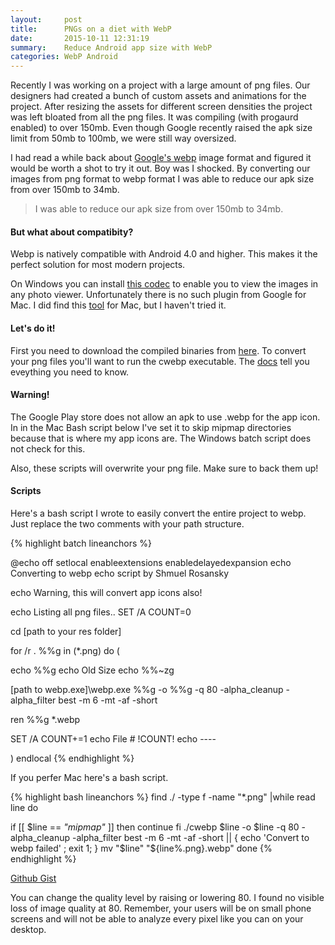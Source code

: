 ```yaml
---
layout:     post
title:      PNGs on a diet with WebP
date:       2015-10-11 12:31:19
summary:    Reduce Android app size with WebP
categories: WebP Android
---
```


Recently I was working on a project with a large amount of png files. Our designers had created a bunch of custom assets and animations for the project. After resizing the assets for different screen densities the project was left bloated from all the png files. It was compiling (with progaurd enabled) to over 150mb. Even though Google recently raised the apk size limit from 50mb to 100mb, we were still way oversized.

I had read a while back about [Google's webp](https://developers.google.com/speed/webp/?hl=en) image format and figured it would be worth a shot to try it out. Boy was I shocked. By converting our images from png format to webp format I was able to reduce our apk size from over 150mb to 34mb.

<blockquote>
	  <p>
	  I was able to reduce our apk size from over 150mb to 34mb.
	  </p>
</blockquote>


#### But what about compatibity? 
Webp is natively compatible with Android 4.0 and higher. This makes it the perfect solution for most modern projects.

On Windows you can install [this codec](https://developers.google.com/speed/webp/docs/webp_codec) to enable you to view the images in any photo viewer. Unfortunately there is no such plugin from Google for Mac. I did find this [tool](https://github.com/emin/WebPQuickLook) for Mac, but I haven't tried it.


#### Let's do it!

First you need to download the compiled binaries from [here](https://developers.google.com/speed/webp/docs/precompiled).
To convert your png files you'll want to run the cwebp executable. The [docs](https://developers.google.com/speed/webp/docs/cwebp) tell you eveything you need to know.


#### Warning!

The Google Play store does not allow an apk to use .webp for the app icon. In in the Mac Bash script below I've set it to skip mipmap directories because that is where my app icons are. The Windows batch script does not check for this.

Also, these scripts will overwrite your png file. Make sure to back them up!


#### Scripts

Here's a bash script I wrote to easily convert the entire project to webp. Just replace the two comments with your path structure.

{% highlight batch lineanchors %}

@echo off
setlocal enableextensions enabledelayedexpansion
echo Converting to webp
echo script by Shmuel Rosansky

echo Warning, this will convert app icons also!

echo Listing all png files..
SET /A COUNT=0

cd [path to your res folder]

for /r . %%g in (*.png) do (

echo %%g
echo Old Size
echo   %%~zg

[path to webp.exe]\webp.exe %%g -o %%g -q 80 -alpha_cleanup -alpha_filter best -m 6 -mt -af -short

ren %%g *.webp

SET /A COUNT+=1
echo File # !COUNT!
echo ----

 )
 endlocal
{% endhighlight %}


If you perfer Mac here's a bash script.

{% highlight bash lineanchors %}
find ./ -type f -name "*.png" |while read line
do  

if [[ $line == *"mipmap"* ]]
then
  continue
fi
  	./cwebp $line -o $line -q 80 -alpha_cleanup -alpha_filter best -m 6 -mt -af -short || { echo 'Convert to webp failed' ; exit 1; }
  	mv "$line" "${line%.png}.webp"
done
{% endhighlight %}

[Github Gist](https://gist.github.com/shmuelr/ef9862f874376997ff5f)


You can change the quality level by raising or lowering 80. I found no visible loss of image quality at 80. Remember, your users will be on small phone screens and will not be able to analyze every pixel like you can on your desktop.


